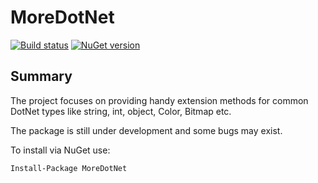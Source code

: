 # MoreDotNet

[![Build status](https://ci.appveyor.com/api/projects/status/41edqunjstgy8vv5?svg=true)](https://ci.appveyor.com/project/Teodor92/moredotnet)
[![NuGet version](https://badge.fury.io/nu/MoreDotNet.svg)](https://badge.fury.io/nu/MoreDotNet)


## Summary

The project focuses on providing handy extension methods for common DotNet types like string, int, object, Color, Bitmap etc.

The package is still under development and some bugs may exist.

To install via NuGet use:

```
Install-Package MoreDotNet
```
